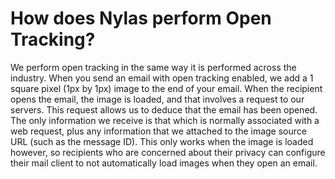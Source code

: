 <div id="container">

# How does Nylas perform Open Tracking?

We perform open tracking in the same way it is performed across the industry. When you send an email with open tracking enabled, we add a 1 square pixel (1px by 1px) image to the end of your email. When the recipient opens the email, the image is loaded, and that involves a request to our servers. This request allows us to deduce that the email has been opened. The only information we receive is that which is normally associated with a web request, plus any information that we attached to the image source URL (such as the message ID). This only works when the image is loaded however, so recipients who are concerned about their privacy can configure their mail client to not automatically load images when they open an email.

</div>
